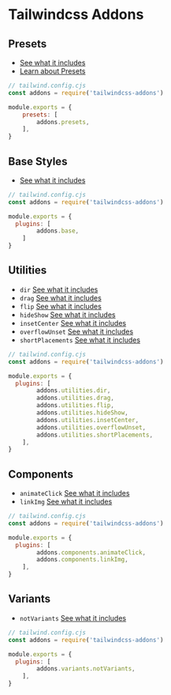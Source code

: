 # Tailwindcss Addons

## Presets

- [See what it includes](./src/presets/index.cjs)
- [Learn about Presets](https://tailwindcss.com/docs/presets)

```js
// tailwind.config.cjs
const addons = require('tailwindcss-addons')

module.exports = {
	presets: [
		addons.presets,
	],
}
```

## Base Styles

- [See what it includes](./src/base/index.cjs)

```js
// tailwind.config.cjs
const addons = require('tailwindcss-addons')

module.exports = {
  plugins: [
		addons.base,
	]
}
```

## Utilities

- `dir` [See what it includes](./src/utilities/dir.cjs)
- `drag` [See what it includes](./src/utilities/drag.cjs)
- `flip` [See what it includes](./src/utilities/flip.cjs)
- `hideShow` [See what it includes](./src/utilities/hideShow.cjs)
- `insetCenter` [See what it includes](./src/utilities/insetCenter.cjs)
- `overflowUnset` [See what it includes](./src/utilities/overflowUnset.cjs)
- `shortPlacements` [See what it includes](./src/utilities/shortPlacements.cjs)

```js
// tailwind.config.cjs
const addons = require('tailwindcss-addons')

module.exports = {
  plugins: [
		addons.utilities.dir,
		addons.utilities.drag,
		addons.utilities.flip,
		addons.utilities.hideShow,
		addons.utilities.insetCenter,
		addons.utilities.overflowUnset,
		addons.utilities.shortPlacements,
	],
}
```

## Components

- `animateClick` [See what it includes](./src/components/animateClick.cjs)
- `linkImg` [See what it includes](./src/components/linkImg.cjs)

```js
// tailwind.config.cjs
const addons = require('tailwindcss-addons')

module.exports = {
  plugins: [
		addons.components.animateClick,
		addons.components.linkImg,
	],
}
```

## Variants

- `notVariants` [See what it includes](./src/variants/notVariants.cjs)

```js
// tailwind.config.cjs
const addons = require('tailwindcss-addons')

module.exports = {
  plugins: [
		addons.variants.notVariants,
	],
}
```

